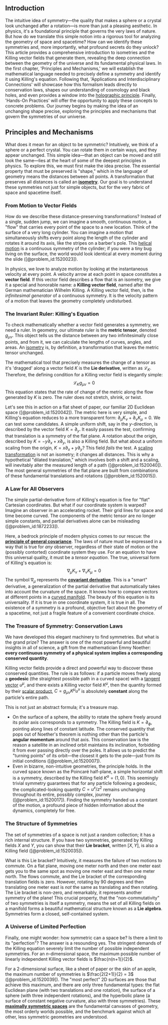 ## Introduction
The intuitive idea of symmetry—the quality that makes a sphere or a crystal look unchanged after a rotation—is more than just a pleasing aesthetic. In physics, it's a foundational principle that governs the very laws of nature. But how do we translate this simple notion into a rigorous tool for analyzing the geometry of space and spacetime? How can we identify these symmetries and, more importantly, what profound secrets do they unlock? This article provides a comprehensive introduction to isometries and the Killing vector fields that generate them, revealing the deep connection between the geometry of the universe and its fundamental physical laws. In the first chapter, 'Principles and Mechanisms,' we will establish the mathematical language needed to precisely define a symmetry and identify it using Killing's equation. Following that, 'Applications and Interdisciplinary Connections' will showcase how this formalism leads directly to conservation laws, shapes our understanding of cosmology and black holes, and even provides a window into the [holographic principle](@article_id:135812). Finally, 'Hands-On Practices' will offer the opportunity to apply these concepts to concrete problems. Our journey begins by making the idea of an unchanging shape precise, exploring the principles and mechanisms that govern the symmetries of our universe.

## Principles and Mechanisms

What does it mean for an object to be symmetric? Intuitively, we think of a sphere or a perfect crystal. You can rotate them in certain ways, and they appear unchanged. This simple idea—that an object can be moved and still look the same—lies at the heart of some of the deepest principles in physics. To explore this, we must first make the idea precise. The essential property that must be preserved is "shape," which in the language of geometry means the distances between all points. A transformation that preserves all distances is called an **[isometry](@article_id:150387)**. Our goal is to understand these symmetries not just for simple objects, but for the very fabric of space and spacetime itself.

### From Motion to Vector Fields

How do we describe these distance-preserving transformations? Instead of a single, sudden jump, we can imagine a smooth, continuous motion, a "flow" that carries every point of the space to a new location. Think of the surface of a very long cylinder. You can imagine a motion that simultaneously shifts every point along the length of the cylinder and rotates it around its axis, like the stripes on a barber's pole. This [helical motion](@article_id:272539) is a continuous symmetry of the cylinder; if you were a tiny bug living on the surface, the world would look identical at every moment during the slide ([@problem_id:1520023]).

In physics, we love to analyze motion by looking at the instantaneous velocity at every point. A velocity arrow at each point in space constitutes a **vector field**. If this vector field describes a flow that is an isometry, we give it a special and honorable name: a **Killing vector field**, named after the German mathematician Wilhelm Killing. A Killing vector field, then, is the *infinitesimal generator* of a continuous symmetry. It is the velocity pattern of a motion that leaves the geometry completely undisturbed.

### The Invariant Ruler: Killing's Equation

To check mathematically whether a vector field generates a symmetry, we need a ruler. In geometry, our ultimate ruler is the **metric tensor**, denoted $g_{\mu\nu}$. This object tells us the distance between any two infinitesimally close points, and from it, we can calculate the lengths of curves, angles, and areas. An [isometry](@article_id:150387) is, by definition, a transformation that leaves the metric tensor unchanged.

The mathematical tool that precisely measures the change of a tensor as it's 'dragged' along a vector field $K$ is the **Lie derivative**, written as $\mathcal{L}_K$. Therefore, the defining condition for a Killing vector field is elegantly simple:
$$ \mathcal{L}_K g_{\mu\nu} = 0 $$
This equation states that the rate of change of the metric along the flow generated by $K$ is zero. The ruler does not stretch, shrink, or twist.

Let's see this in action on a flat sheet of paper, our familiar 2D Euclidean space ([@problem_id:1520042]). The metric here is very simple, and Killing's equation reduces to a more transparent form: $\partial_\mu K_\nu + \partial_\nu K_\mu = 0$. We can test some candidates. A simple uniform shift, say in the $y$-direction, is described by the vector field $K = \partial_y$. It easily passes the test, confirming that translation is a symmetry of the flat plane. A rotation about the origin, described by $K = -y \partial_x + x \partial_y$, is also a Killing field. But what about a uniform scaling from the origin, $K = x \partial_x + y \partial_y$? This field *fails* the test. A [scaling transformation](@article_id:165919) is not an isometry; it changes all distances. This is why a hypothetical "dilated translation," which involves both a shift and a scaling, will inevitably alter the measured length of a path ([@problem_id:1520040]). The most general symmetries of the flat plane are built from combinations of these fundamental translations and rotations ([@problem_id:1520015]).

### A Law for All Observers

The simple partial-derivative form of Killing's equation is fine for "flat" Cartesian coordinates. But what if our coordinate system is warped? Imagine an observer in an accelerating rocket. Their grid lines for space and time become curved. The components of the metric tensor are no longer simple constants, and partial derivatives alone can be misleading ([@problem_id:1872233]).

Here, a bedrock principle of modern physics comes to our rescue: the **[principle of general covariance](@article_id:157144)**. The laws of nature must be expressed in a way that is true for *any* observer, regardless of their state of motion or the (possibly contorted) coordinate system they use. For an equation to have this universal quality, it must be a *tensor equation*. The true, universal form of Killing's equation is:
$$ \nabla_\mu K_\nu + \nabla_\nu K_\mu = 0 $$
The symbol $\nabla_\mu$ represents the **[covariant derivative](@article_id:151982)**. This is a "smart" derivative, a generalization of the partial derivative that automatically takes into account the curvature of the space. It knows how to compare vectors at different points in a [curved manifold](@article_id:267464). The beauty of this equation is its universality. If it is true in one coordinate system, it is true in all. The existence of a symmetry is a profound, objective fact about the geometry of a spacetime, not just a fragile feature of a convenient coordinate choice.

### The Treasure of Symmetry: Conservation Laws

We have developed this elegant machinery to find symmetries. But what is the grand prize? The answer is one of the most powerful and beautiful insights in all of science, a gift from the mathematician Emmy Noether: **every continuous symmetry of a physical system implies a corresponding conserved quantity**.

Killing vector fields provide a direct and powerful way to discover these conserved quantities. The rule is as follows: if a particle moves freely along a **geodesic** (the straightest possible path in a curved space) with a [tangent vector](@article_id:264342) $u^\mu$, and there exists a Killing vector field $K^\mu$, then the quantity formed by their [scalar product](@article_id:174795),
$C = g_{\mu\nu} K^\mu u^\nu$
is absolutely **constant** along the particle's entire path.

This is not just an abstract formula; it's a treasure map.
*   On the surface of a sphere, the ability to rotate the sphere freely around its polar axis corresponds to a symmetry. The Killing field is $K = \partial_\phi$, pointing along lines of constant latitude. The conserved quantity that pops out of Noether's theorem is nothing other than the particle's **angular momentum** around that axis. This conservation law is the reason a satellite in an inclined orbit maintains its inclination, forbidding it from ever passing directly over the poles. It allows us to predict the "turning points" of its orbit—the closest it gets to the pole—just from its initial conditions ([@problem_id:1520007]).
*   Even in bizarre, non-intuitive geometries, the principle holds. In the curved space known as the Poincaré half-plane, a simple horizontal shift is a symmetry, described by the Killing field $K^a = (1, 0)$. This seemingly trivial symmetry guarantees that for any particle following a geodesic, the complicated-looking quantity $C = u^x / z^2$ remains unchanging throughout its entire, possibly complex, journey ([@problem_id:1520017]). Finding the symmetry handed us a constant of the motion, a profound piece of hidden information about the dynamics, completely for free.

### The Structure of Symmetries

The set of symmetries of a space is not just a random collection; it has a rich internal structure. If you have two symmetries, generated by Killing fields $X$ and $Y$, you can show that their **Lie bracket**, written $[X, Y]$, is also a Killing field ([@problem_id:1520035]).

What is this Lie bracket? Intuitively, it measures the failure of two motions to commute. On a flat plane, moving one meter north and then one meter east gets you to the same spot as moving one meter east and then one meter north. The flows commute, and the Lie bracket of the corresponding translation fields is zero. However, rotating by 90 degrees and then translating one meter east is *not* the same as translating and then rotating. The Lie bracket is non-zero, and remarkably, it represents another symmetry of the plane! This crucial property, that the "non-commutativity" of two symmetries is itself a symmetry, means the set of all Killing fields on a manifold forms a beautiful mathematical structure known as a **Lie algebra**. Symmetries form a closed, self-contained system.

### A Universe of Limited Perfection

Finally, one might wonder: how symmetric can a space be? Is there a limit to its "perfection"? The answer is a resounding yes. The stringent demands of the Killing equation severely limit the number of possible independent symmetries. For an $n$-dimensional space, the maximum possible number of linearly independent Killing vector fields is $\frac{n(n+1)}{2}$.

For a 2-dimensional surface, like a sheet of paper or the skin of an apple, the maximum number of symmetries is $\frac{2(2+1)}{2} = 3$ ([@problem_id:1520039]). The "most perfect" 2D surfaces are those that achieve this maximum, and there are only three fundamental types: the flat Euclidean plane (with two translations and one rotation), the surface of a sphere (with three independent rotations), and the hyperbolic plane (a surface of constant negative curvature, also with three symmetries). These **[maximally symmetric spaces](@article_id:159983)** are the fundamental canvases of geometry, the most orderly worlds possible, and the benchmark against which all other, less symmetric geometries are understood.